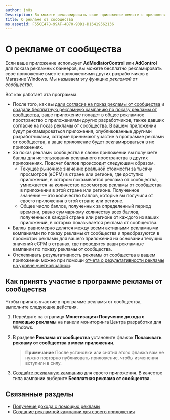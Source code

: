 ```yaml
---
author: jnHs
Description: Вы можете рекламировать свое приложение вместе с приложениями, опубликованными другими разработчиками. Мы называем эту функцию рекламой от сообщества.
title: О рекламе от сообщества
ms.assetid: F55CE478-99AF-4B70-90D1-D16419562136
---
```


# О рекламе от сообщества

Если ваше приложение использует **AdMediatorControl** или **AdControl** для показа рекламных баннеров, вы можете бесплатно рекламировать свое приложение вместе приложениями других разработчиков в Магазине Windows. Мы называем эту функцию *рекламой от сообщества*.  

Вот как работает эта программа.

* После того, как вы [дали согласие на показ рекламы от сообщества](#how-to-opt-in-to-community-ads) и [создали бесплатную рекламную кампанию по показу рекламы от сообщества](create-an-ad-campaign-for-your-app.md), ваше приложение попадет в общее рекламное пространство с приложениями других разработчиков, также давших согласие на показ рекламы от сообщества. В вашем приложении будут рекламироваться приложения, опубликованные другими разработчиками, которые принимают участие в программе рекламы от сообщества, а ваше приложение будет рекламироваться в их приложениях.
* За показ рекламы сообщества в своем приложении вы получаете баллы для использования рекламного пространства в других приложениях. Подсчет баллов происходит следующим образом.
  * Текущее рыночное значение реальной стоимости за тысячу просмотров (eCPM) в стране или регионе, где доступно приложение, в котором показывается реклама от сообщества, умножается на количество просмотров рекламы от сообщества в приложении в этой стране или регионе. Полученное значение — это количество баллов, которые вы получили от своего приложения в этой стране или регионе.
  * Общее число баллов, полученных за определенный период времени, равно суммарному количеству всех баллов, полученных в каждой стране или регионе от каждого из ваших приложений, в которых показывается реклама от сообщества.
* Баллы равномерно делятся между всеми активными рекламными компаниями по показу рекламы от сообщества и преобразуются в просмотры рекламы для вашего приложения на основании текущих значений eCPM в странах, где проводятся ваши рекламные кампании по показу рекламы от сообщества.
* Отслеживать результативность рекламы от сообщества в вашем приложении можно при помощи [отчета о результативности рекламы на уровне учетной записи](advertising-performance-report.md#account-level-advertising-performance-report).

## Как принять участие в программе рекламы от сообщества

Чтобы принять участие в программе рекламы от сообщества, выполните следующие действия.

1. Перейдите на страницу **Монетизация**&gt;**Получение дохода с помощью рекламы** на панели мониторинга Центра разработки для Windows.
2. В разделе **Реклама от сообщества** установите флажок **Показывать рекламу от сообщества в моем приложении**.
   > **Примечание**  После установки или снятия этого флажка вам не нужно повторно публиковать приложение, чтобы изменения вступили в силу.

3. [Создайте рекламную кампанию](create-an-ad-campaign-for-your-app.md) для своего приложения. В качестве типа кампании выберите **Бесплатная реклама от сообщества**.


## Связанные разделы

* [Получение дохода с помощью рекламы](monetize-with-ads.md)
* [Создание рекламной кампании для своего приложения](create-an-ad-campaign-for-your-app.md)


<!--HONumber=May16_HO2-->


